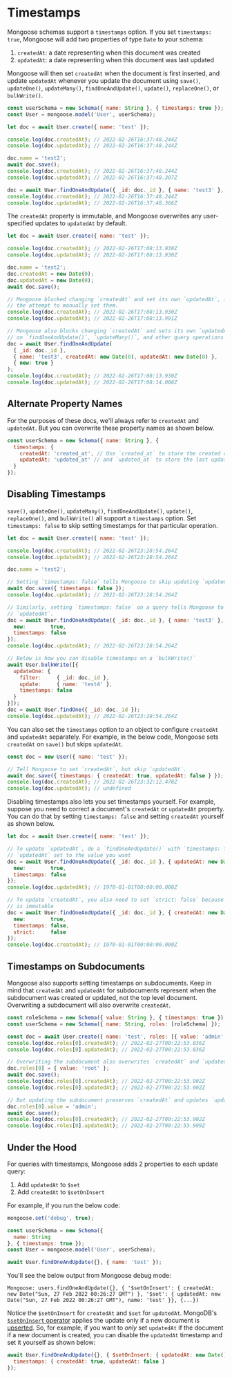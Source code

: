 # Timestamps

Mongoose schemas support a `timestamps` option.
If you set `timestamps: true`, Mongoose will add two properties of type `Date` to your schema:

1. `createdAt`: a date representing when this document was created
2. `updatedAt`: a date representing when this document was last updated

Mongoose will then set `createdAt` when the document is first inserted, and update `updatedAt` whenever you update the document using `save()`, `updateOne()`, `updateMany()`, `findOneAndUpdate()`, `update()`, `replaceOne()`, or `bulkWrite()`.

```javascript
const userSchema = new Schema({ name: String }, { timestamps: true });
const User = mongoose.model('User', userSchema);

let doc = await User.create({ name: 'test' });

console.log(doc.createdAt); // 2022-02-26T16:37:48.244Z
console.log(doc.updatedAt); // 2022-02-26T16:37:48.244Z

doc.name = 'test2';
await doc.save();
console.log(doc.createdAt); // 2022-02-26T16:37:48.244Z
console.log(doc.updatedAt); // 2022-02-26T16:37:48.307Z

doc = await User.findOneAndUpdate({ _id: doc._id }, { name: 'test3' }, { new: true });
console.log(doc.createdAt); // 2022-02-26T16:37:48.244Z
console.log(doc.updatedAt); // 2022-02-26T16:37:48.366Z
```

The `createdAt` property is immutable, and Mongoose overwrites any user-specified updates to `updatedAt` by default.

```javascript
let doc = await User.create({ name: 'test' });

console.log(doc.createdAt); // 2022-02-26T17:08:13.930Z
console.log(doc.updatedAt); // 2022-02-26T17:08:13.930Z

doc.name = 'test2';
doc.createdAt = new Date(0);
doc.updatedAt = new Date(0);
await doc.save();

// Mongoose blocked changing `createdAt` and set its own `updatedAt`, ignoring
// the attempt to manually set them.
console.log(doc.createdAt); // 2022-02-26T17:08:13.930Z
console.log(doc.updatedAt); // 2022-02-26T17:08:13.991Z

// Mongoose also blocks changing `createdAt` and sets its own `updatedAt`
// on `findOneAndUpdate()`, `updateMany()`, and other query operations
doc = await User.findOneAndUpdate(
  { _id: doc._id },
  { name: 'test3', createdAt: new Date(0), updatedAt: new Date(0) },
  { new: true }
);
console.log(doc.createdAt); // 2022-02-26T17:08:13.930Z
console.log(doc.updatedAt); // 2022-02-26T17:08:14.008Z
```

## Alternate Property Names

For the purposes of these docs, we'll always refer to `createdAt` and `updatedAt`.
But you can overwrite these property names as shown below.

```javascript
const userSchema = new Schema({ name: String }, {
  timestamps: {
    createdAt: 'created_at', // Use `created_at` to store the created date
    updatedAt: 'updated_at' // and `updated_at` to store the last updated date
  }
});
```

## Disabling Timestamps

`save()`, `updateOne()`, `updateMany()`, `findOneAndUpdate()`, `update()`, `replaceOne()`, and `bulkWrite()` all support a `timestamps` option.
Set `timestamps: false` to skip setting timestamps for that particular operation.

```javascript
let doc = await User.create({ name: 'test' });

console.log(doc.createdAt); // 2022-02-26T23:28:54.264Z
console.log(doc.updatedAt); // 2022-02-26T23:28:54.264Z

doc.name = 'test2';

// Setting `timestamps: false` tells Mongoose to skip updating `updatedAt` on this `save()`
await doc.save({ timestamps: false });
console.log(doc.updatedAt); // 2022-02-26T23:28:54.264Z

// Similarly, setting `timestamps: false` on a query tells Mongoose to skip updating
// `updatedAt`.
doc = await User.findOneAndUpdate({ _id: doc._id }, { name: 'test3' }, {
  new:        true,
  timestamps: false
});
console.log(doc.updatedAt); // 2022-02-26T23:28:54.264Z

// Below is how you can disable timestamps on a `bulkWrite()`
await User.bulkWrite([{
  updateOne: {
    filter:     { _id: doc._id },
    update:     { name: 'test4' },
    timestamps: false
  }
}]);
doc = await User.findOne({ _id: doc._id });
console.log(doc.updatedAt); // 2022-02-26T23:28:54.264Z
```

You can also set the `timestamps` option to an object to configure `createdAt` and `updatedAt` separately.
For example, in the below code, Mongoose sets `createdAt` on `save()` but skips `updatedAt`.

```javascript
const doc = new User({ name: 'test' });

// Tell Mongoose to set `createdAt`, but skip `updatedAt`.
await doc.save({ timestamps: { createdAt: true, updatedAt: false } });
console.log(doc.createdAt); // 2022-02-26T23:32:12.478Z
console.log(doc.updatedAt); // undefined
```

Disabling timestamps also lets you set timestamps yourself.
For example, suppose you need to correct a document's `createdAt` or `updatedAt` property.
You can do that by setting `timestamps: false` and setting `createdAt` yourself as shown below.

```javascript
let doc = await User.create({ name: 'test' });

// To update `updatedAt`, do a `findOneAndUpdate()` with `timestamps: false` and
// `updatedAt` set to the value you want
doc = await User.findOneAndUpdate({ _id: doc._id }, { updatedAt: new Date(0) }, {
  new:        true,
  timestamps: false
});
console.log(doc.updatedAt); // 1970-01-01T00:00:00.000Z

// To update `createdAt`, you also need to set `strict: false` because `createdAt`
// is immutable
doc = await User.findOneAndUpdate({ _id: doc._id }, { createdAt: new Date(0) }, {
  new:        true,
  timestamps: false,
  strict:     false
});
console.log(doc.createdAt); // 1970-01-01T00:00:00.000Z
```

## Timestamps on Subdocuments

Mongoose also supports setting timestamps on subdocuments.
Keep in mind that `createdAt` and `updatedAt` for subdocuments represent when the subdocument was created or updated, not the top level document.
Overwriting a subdocument will also overwrite `createdAt`.

```javascript
const roleSchema = new Schema({ value: String }, { timestamps: true });
const userSchema = new Schema({ name: String, roles: [roleSchema] });

const doc = await User.create({ name: 'test', roles: [{ value: 'admin' }] });
console.log(doc.roles[0].createdAt); // 2022-02-27T00:22:53.836Z
console.log(doc.roles[0].updatedAt); // 2022-02-27T00:22:53.836Z

// Overwriting the subdocument also overwrites `createdAt` and `updatedAt`
doc.roles[0] = { value: 'root' };
await doc.save();
console.log(doc.roles[0].createdAt); // 2022-02-27T00:22:53.902Z
console.log(doc.roles[0].updatedAt); // 2022-02-27T00:22:53.902Z

// But updating the subdocument preserves `createdAt` and updates `updatedAt`
doc.roles[0].value = 'admin';
await doc.save();
console.log(doc.roles[0].createdAt); // 2022-02-27T00:22:53.902Z
console.log(doc.roles[0].updatedAt); // 2022-02-27T00:22:53.909Z
```

## Under the Hood

For queries with timestamps, Mongoose adds 2 properties to each update query:

1. Add `updatedAt` to `$set`
2. Add `createdAt` to `$setOnInsert`

For example, if you run the below code:

```javascript
mongoose.set('debug', true);

const userSchema = new Schema({
  name: String
}, { timestamps: true });
const User = mongoose.model('User', userSchema);

await User.findOneAndUpdate({}, { name: 'test' });
```

You'll see the below output from Mongoose debug mode:

```no-highlight
Mongoose: users.findOneAndUpdate({}, { '$setOnInsert': { createdAt: new Date("Sun, 27 Feb 2022 00:26:27 GMT") }, '$set': { updatedAt: new Date("Sun, 27 Feb 2022 00:26:27 GMT"), name: 'test' }}, {...})
```

Notice the `$setOnInsert` for `createdAt` and `$set` for `updatedAt`.
MongoDB's [`$setOnInsert` operator](https://www.mongodb.com/docs/manual/reference/operator/update/setOnInsert/) applies the update only if a new document is [upserted](https://masteringjs.io/tutorials/mongoose/upsert).
So, for example, if you want to _only_ set `updatedAt` if the document if a new document is created, you can disable the `updatedAt` timestamp and set it yourself as shown below:

```javascript
await User.findOneAndUpdate({}, { $setOnInsert: { updatedAt: new Date() } }, {
  timestamps: { createdAt: true, updatedAt: false }
});
```
